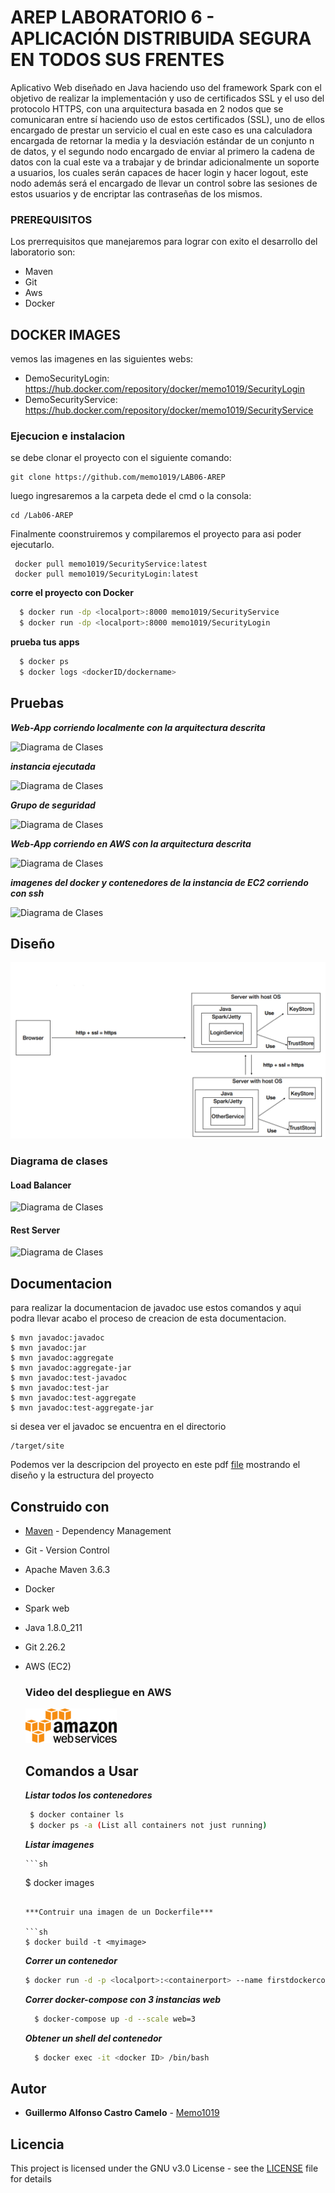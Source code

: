 # AREP LABORATORIO 6 - APLICACIÓN DISTRIBUIDA SEGURA EN TODOS SUS FRENTES

Aplicativo Web diseñado en Java haciendo uso del framework Spark con el objetivo de realizar la implementación y uso de certificados SSL y el uso del protocolo HTTPS, con una arquitectura basada en 2 nodos que se comunicaran entre sí haciendo uso de estos certificados (SSL), uno de ellos encargado de prestar un servicio el cual en este caso es una calculadora encargada de retornar la media y la desviación estándar de un conjunto n de datos, y el segundo nodo encargado de enviar al primero la cadena de datos con la cual este va a trabajar y de brindar adicionalmente un soporte a usuarios, los cuales serán capaces de hacer login y hacer logout, este nodo además será el encargado de llevar un control sobre las sesiones de estos usuarios y de encriptar las contraseñas de los mismos.

### PREREQUISITOS

Los prerrequisitos que manejaremos para lograr con exito el desarrollo del laboratorio son:
- Maven
- Git
- Aws
- Docker
## DOCKER IMAGES

 vemos las imagenes en las siguientes webs:

- DemoSecurityLogin:
    https://hub.docker.com/repository/docker/memo1019/SecurityLogin
- DemoSecurityService:
    https://hub.docker.com/repository/docker/memo1019/SecurityService


### Ejecucion e instalacion
se debe clonar el proyecto con el siguiente comando:

```
git clone https://github.com/memo1019/LAB06-AREP
```
luego ingresaremos a la carpeta dede el cmd o la consola:
```
cd /Lab06-AREP
```
Finalmente coonstruiremos y compilaremos el proyecto para asi poder ejecutarlo.
```
 docker pull memo1019/SecurityService:latest
 docker pull memo1019/SecurityLogin:latest
```

**corre el proyecto con Docker**
  
```sh
  $ docker run -dp <localport>:8000 memo1019/SecurityService
  $ docker run -dp <localport>:8000 memo1019/SecurityLogin
```

**prueba tus apps**

```sh
  $ docker ps
  $ docker logs <dockerID/dockername>
```
## Pruebas

***Web-App corriendo localmente con la arquitectura descrita***

![Diagrama de Clases](/imagenes/prueba1.png)

***instancia ejecutada***


![Diagrama de Clases](/imagenes/prueba5.png)

***Grupo de seguridad***


![Diagrama de Clases](/imagenes/prueba3.png)

***Web-App corriendo en AWS con la arquitectura descrita***


![Diagrama de Clases](/imagenes/prueba2.png)

***imagenes del docker y contenedores de la instancia de EC2 corriendo con ssh***


![Diagrama de Clases](/imagenes/prueba4.png)

## Diseño

![Diagrama de Clases](img/arquitectura.png)
### Diagrama de clases
#### Load Balancer
![Diagrama de Clases](/imagenes/prueba7.png)

#### Rest Server
![Diagrama de Clases](/imagenes/prueba6.png)
## Documentacion
para realizar la documentacion de javadoc use estos comandos y aqui podra llevar acabo el proceso de creacion de esta documentacion.
```
$ mvn javadoc:javadoc
$ mvn javadoc:jar
$ mvn javadoc:aggregate
$ mvn javadoc:aggregate-jar
$ mvn javadoc:test-javadoc
$ mvn javadoc:test-jar
$ mvn javadoc:test-aggregate
$ mvn javadoc:test-aggregate-jar
```
si desea ver el javadoc se encuentra en el directorio
```
/target/site
```

Podemos ver la descripcion del proyecto en este pdf [file](/lab6.pdf) mostrando el diseño y la estructura del proyecto

## Construido con

* [Maven](https://maven.apache.org/) - Dependency Management
* Git - Version Control    
* Apache Maven 3.6.3
* Docker
* Spark web
* Java 1.8.0_211
* Git 2.26.2
* AWS (EC2)
   ### Video del despliegue en AWS
   
   [![Deployed to AWS](./img/aws.png)](https://www.youtube.com/watch?v=Q9Yq7MxHnko)
   
   
  ## Comandos a Usar
  
  
  ***Listar todos los contenedores***
  
   ```sh
    $ docker container ls 
    $ docker ps -a (List all containers not just running)
   ```
     
    ***Listar imagenes***

      ```sh
    $ docker images  
     ```

   ***Contruir una imagen de un Dockerfile***

    ```sh
    $ docker build -t <myimage> 
  ```
   ***Correr un contenedor***

    ```sh
    $ docker run -d -p <localport>:<containerport> --name firstdockercontainer <image> 
  ```
   ***Correr docker-compose con 3 instancias web***

  ```sh
    $ docker-compose up -d --scale web=3
  ```

   ***Obtener un shell del contenedor***

  ```sh
    $ docker exec -it <docker ID> /bin/bash
  ```

## Autor

* **Guillermo Alfonso Castro Camelo** - [Memo1019](https://github.com/memo1019)

## Licencia

This project is licensed under the GNU v3.0 License - see the [LICENSE](LICENSE.txt) file for details
